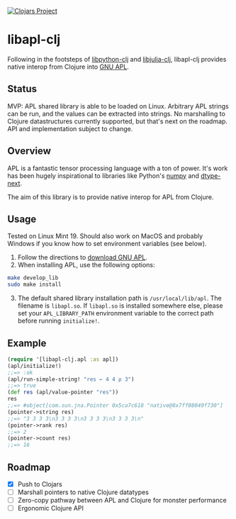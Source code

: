 [![Clojars Project](https://img.shields.io/clojars/v/jjtolton/libapl-clj.svg)](https://clojars.org/jjtolton/libapl-clj)

# libapl-clj

Following in the footsteps of [libpython-clj](https://github.com/clj-python/libpython-clj)
and [libjulia-clj](https://github.com/cnuernber/libjulia-clj), libapl-clj provides native
interop from Clojure into [GNU APL](https://www.gnu.org/software/apl/).

## Status

MVP: APL shared library is able to be loaded on Linux. Arbitrary APL strings can be run,
and the values can be extracted into strings. No marshalling to Clojure datastructures
currently supported, but that's next on the roadmap. API and implementation subject to
change.

## Overview

APL is a fantastic tensor processing language with a ton of power. It's work has been
hugely inspirational to libraries like Python's [numpy](https://numpy.org/) and
[dtype-next](https://cnuernber.github.io/dtype-next/).

The aim of this library is to provide native interop for APL from Clojure.

## Usage

Tested on Linux Mint 19. Should also work on MacOS and probably Windows if you
know how to set environment variables (see below).

1. Follow the directions to [download GNU APL](https://www.gnu.org/software/apl/).
2. When installing APL, use the following options:
```bash
make develop_lib
sudo make install
```
3. The default shared library installation path is `/usr/local/lib/apl`. The filename
is `libapl.so`. If `libapl.so` is installed somewhere else, please set your `APL_LIBRARY_PATH`
environment variable to the correct path before running `initialize!`.

## Example

```clojure
(require '[libapl-clj.apl :as apl])
(apl/initialize!)
;;=> :ok
(apl/run-simple-string! "res ← 4 4 ⍴ 3")
;;=> true
(def res (apl/value-pointer "res"))
res
;;=> #object[com.sun.jna.Pointer 0x5ca7c618 "native@0x7ff08049f730"]
(pointer->string res)
;;=> "3 3 3 3\n3 3 3 3\n3 3 3 3\n3 3 3 3\n"
(pointer->rank res)
;;=> 2
(pointer->count res)
;;=> 16
```

## Roadmap

* [x] Push to Clojars 
* [ ] Marshall pointers to native Clojure datatypes 
* [ ] Zero-copy pathway between APL and Clojure for monster performance 
* [ ] Ergonomic Clojure API
